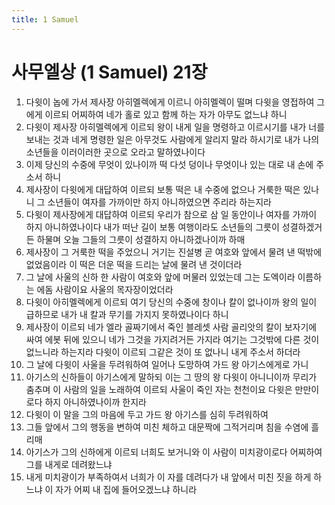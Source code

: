```yaml
---
title: 1 Samuel
---
```


# 사무엘상 (1 Samuel) 21장
1. 다윗이 놉에 가서 제사장 아히멜렉에게 이르니 아히멜렉이 떨며 다윗을 영접하여 그에게 이르되 어찌하여 네가 홀로 있고 함께 하는 자가 아무도 없느냐 하니
1. 다윗이 제사장 아히멜렉에게 이르되 왕이 내게 일을 명령하고 이르시기를 내가 너를 보내는 것과 네게 명령한 일은 아무것도 사람에게 알리지 말라 하시기로 내가 나의 소년들을 이러이러한 곳으로 오라고 말하였나이다
1. 이제 당신의 수중에 무엇이 있나이까 떡 다섯 덩이나 무엇이나 있는 대로 내 손에 주소서 하니
1. 제사장이 다윗에게 대답하여 이르되 보통 떡은 내 수중에 없으나 거룩한 떡은 있나니 그 소년들이 여자를 가까이만 하지 아니하였으면 주리라 하는지라
1. 다윗이 제사장에게 대답하여 이르되 우리가 참으로 삼 일 동안이나 여자를 가까이 하지 아니하였나이다 내가 떠난 길이 보통 여행이라도 소년들의 그릇이 성결하겠거든 하물며 오늘 그들의 그릇이 성결하지 아니하겠나이까 하매
1. 제사장이 그 거룩한 떡을 주었으니 거기는 진설병 곧 여호와 앞에서 물려 낸 떡밖에 없었음이라 이 떡은 더운 떡을 드리는 날에 물려 낸 것이더라
1. 그 날에 사울의 신하 한 사람이 여호와 앞에 머물러 있었는데 그는 도엑이라 이름하는 에돔 사람이요 사울의 목자장이었더라
1. 다윗이 아히멜렉에게 이르되 여기 당신의 수중에 창이나 칼이 없나이까 왕의 일이 급하므로 내가 내 칼과 무기를 가지지 못하였나이다 하니
1. 제사장이 이르되 네가 엘라 골짜기에서 죽인 블레셋 사람 골리앗의 칼이 보자기에 싸여 에봇 뒤에 있으니 네가 그것을 가지려거든 가지라 여기는 그것밖에 다른 것이 없느니라 하는지라 다윗이 이르되 그같은 것이 또 없나니 내게 주소서 하더라
1. 그 날에 다윗이 사울을 두려워하여 일어나 도망하여 가드 왕 아기스에게로 가니
1. 아기스의 신하들이 아기스에게 말하되 이는 그 땅의 왕 다윗이 아니니이까 무리가 춤추며 이 사람의 일을 노래하여 이르되 사울이 죽인 자는 천천이요 다윗은 만만이로다 하지 아니하였나이까 한지라
1. 다윗이 이 말을 그의 마음에 두고 가드 왕 아기스를 심히 두려워하여
1. 그들 앞에서 그의 행동을 변하여 미친 체하고 대문짝에 그적거리며 침을 수염에 흘리매
1. 아기스가 그의 신하에게 이르되 너희도 보거니와 이 사람이 미치광이로다 어찌하여 그를 내게로 데려왔느냐
1. 내게 미치광이가 부족하여서 너희가 이 자를 데려다가 내 앞에서 미친 짓을 하게 하느냐 이 자가 어찌 내 집에 들어오겠느냐 하니라